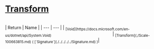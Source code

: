 # [Transform](./Scale-100663815.md)


<br>
| Return | Name | 
| --- | --- | 
| <sub>[Void](https://docs.microsoft.com/en-us/dotnet/api/System.Void)</sub><img width=200/>| <sub>[Transform](./Scale-100663815.md) ( [`Signature`](./../../../../Signature.md) )</sub>| <br>



